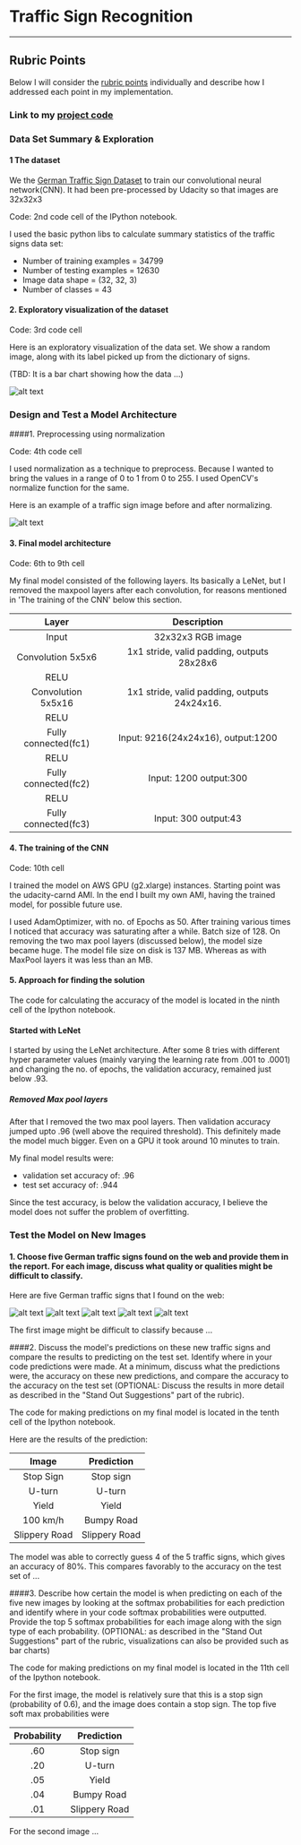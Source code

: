 # **Traffic Sign Recognition** 
---


[//]: # (Image References)

[image1]: ./examples/visualization.jpg "Visualization"
[image2]: ./examples/before_after_normalization.png "Normalization"
[image3]: ./examples/random_noise.jpg "Random Noise"
[image4]: ./images_from_web/sl_70.jpg "Traffic Sign 1"
[image5]: ./images_from_web/children.jpg "Traffic Sign 2"
[image6]: ./images_from_web/no_entry.jpg "Traffic Sign 3"
[image7]: ./images_from_web/sl_80.jpg "Traffic Sign 4"
[image8]: ./images_from_web/stop.jpg "Traffic Sign 5"

## Rubric Points

Below I will consider the [rubric points](https://review.udacity.com/#!/rubrics/481/view) individually and describe how I addressed each point in my implementation.  



### Link to my [project code](./Traffic_Sign_Classifier.ipynb)

### Data Set Summary & Exploration

#### 1 The dataset
We the [German Traffic Sign Dataset](http://benchmark.ini.rub.de/?section=gtsrb&subsection=dataset) to train our convolutional neural network(CNN). It had been pre-processed by Udacity so that images are 32x32x3

Code: 2nd code cell of the IPython notebook.  

I used the basic python libs to calculate summary statistics of the traffic
signs data set:

* Number of training examples = 34799
* Number of testing examples = 12630
* Image data shape = (32, 32, 3)
* Number of classes = 43


#### 2. Exploratory visualization of the dataset

Code: 3rd code cell  

Here is an exploratory visualization of the data set. We show a random image, along with its label picked up from the dictionary of signs. 

(TBD: It is a bar chart showing how the data ...)

![alt text][image1]

### Design and Test a Model Architecture

####1. Preprocessing using normalization

Code: 4th code cell

I used normalization as a technique to preprocess. Because I wanted to bring the values in a range of 0 to 1 from 0 to 255. I used OpenCV's normalize function for the same. 

Here is an example of a traffic sign image before and after normalizing.

![alt text][image2]


#### 3.  Final model architecture

Code: 6th to 9th cell

My final model consisted of the following layers. Its basically a LeNet, but I removed the maxpool layers after each convolution, for reasons mentioned in 'The training of the CNN' below this section.

| Layer         		|     Description	        					| 
|:---------------------:|:---------------------------------------------:| 
| Input         		| 32x32x3 RGB image   							| 
| Convolution 5x5x6     	| 1x1 stride, valid padding, outputs 28x28x6 	|
| RELU					|												|
| Convolution 5x5x16	    |  1x1 stride, valid padding, outputs 24x24x16.      									|
| RELU					|												|
| Fully connected(fc1)		| Input: 9216(24x24x16), output:1200        									|
| RELU					|												|
| Fully connected(fc2)		| Input: 1200 output:300        									|
| RELU					|												|
| Fully connected(fc3)		| Input: 300 output:43        									|

 


#### 4. The training of the CNN

Code: 10th cell

I trained the model on AWS GPU (g2.xlarge) instances. Starting point was the udacity-carnd AMI. In the end I built my own AMI, having the trained model, for possible future use.

I used AdamOptimizer, with no. of Epochs as 50. After training various times I noticed that accuracy was saturating after a while. Batch size of 128. On removing the two max pool layers (discussed below), the model size became huge. The model file size on disk is 137 MB. Whereas as with MaxPool layers it was less than an MB.


#### 5. Approach for finding the solution

The code for calculating the accuracy of the model is located in the ninth cell of the Ipython notebook.

#### Started with LeNet
I started by using the LeNet architecture. After some 8 tries with different hyper parameter values (mainly varying the learning rate from .001 to .0001) and changing the no. of epochs, the validation accuracy, remained just below .93. 

##### Removed Max pool layers
After that I removed the two max pool layers. Then validation accuracy jumped upto .96 (well above the required threshold). This definitely made the model much bigger. Even on a GPU it took around 10 minutes to train. 

My final model results were:
* validation set accuracy of: .96
* test set accuracy of: .944

Since the test accuracy, is below the validation accuracy, I believe the model does not suffer the problem of overfitting.
 

### Test the Model on New Images

#### 1. Choose five German traffic signs found on the web and provide them in the report. For each image, discuss what quality or qualities might be difficult to classify.

Here are five German traffic signs that I found on the web:

![alt text][image4] ![alt text][image5] ![alt text][image6] 
![alt text][image7] ![alt text][image8]

The first image might be difficult to classify because ...

####2. Discuss the model's predictions on these new traffic signs and compare the results to predicting on the test set. Identify where in your code predictions were made. At a minimum, discuss what the predictions were, the accuracy on these new predictions, and compare the accuracy to the accuracy on the test set (OPTIONAL: Discuss the results in more detail as described in the "Stand Out Suggestions" part of the rubric).

The code for making predictions on my final model is located in the tenth cell of the Ipython notebook.

Here are the results of the prediction:

| Image			        |     Prediction	        					| 
|:---------------------:|:---------------------------------------------:| 
| Stop Sign      		| Stop sign   									| 
| U-turn     			| U-turn 										|
| Yield					| Yield											|
| 100 km/h	      		| Bumpy Road					 				|
| Slippery Road			| Slippery Road      							|


The model was able to correctly guess 4 of the 5 traffic signs, which gives an accuracy of 80%. This compares favorably to the accuracy on the test set of ...

####3. Describe how certain the model is when predicting on each of the five new images by looking at the softmax probabilities for each prediction and identify where in your code softmax probabilities were outputted. Provide the top 5 softmax probabilities for each image along with the sign type of each probability. (OPTIONAL: as described in the "Stand Out Suggestions" part of the rubric, visualizations can also be provided such as bar charts)

The code for making predictions on my final model is located in the 11th cell of the Ipython notebook.

For the first image, the model is relatively sure that this is a stop sign (probability of 0.6), and the image does contain a stop sign. The top five soft max probabilities were

| Probability         	|     Prediction	        					| 
|:---------------------:|:---------------------------------------------:| 
| .60         			| Stop sign   									| 
| .20     				| U-turn 										|
| .05					| Yield											|
| .04	      			| Bumpy Road					 				|
| .01				    | Slippery Road      							|


For the second image ... 
